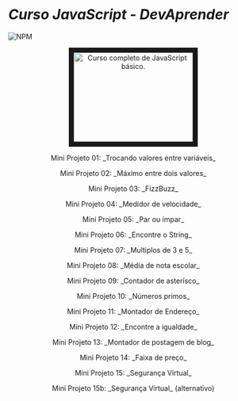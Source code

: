 # _Curso JavaScript - DevAprender_

![NPM](https://img.shields.io/badge/Made%20with-JavaScript-yellow)

<p align=center>
<a href="http://www.youtube.com/watch?feature=player_embedded&v=i6Oi-YtXnAU
" target="_blank"><img src="http://img.youtube.com/vi/i6Oi-YtXnAU/0.jpg" 
alt="Curso completo de JavaScript básico." width="240" height="180" border="10" /></a>

<p align=center>
Mini Projeto 01: _Trocando valores entre variáveis_

<p align=center>
Mini Projeto 02: _Máximo entre dois valores_

<p align=center>
Mini Projeto 03: _FizzBuzz_

<p align=center>
Mini Projeto 04: _Medidor de velocidade_

<p align=center>
Mini Projeto 05: _Par ou ímpar_

<p align=center>
Mini Projeto 06: _Encontre o String_

<p align=center>
Mini Projeto 07: _Multiplos de 3 e 5_

<p align=center>
Mini Projeto 08: _Média de nota escolar_

<p align=center>
Mini Projeto 09: _Contador de asterísco_

<p align=center>
Mini Projeto 10: _Números primos_

<p align=center>
Mini Projeto 11: _Montador de Endereço_

<p align=center>
Mini Projeto 12: _Encontre a igualdade_

<p align=center>
Mini Projeto 13: _Montador de postagem de blog_

<p align=center>
Mini Projeto 14: _Faixa de preço_

<p align=center>
Mini Projeto 15: _Segurança Virtual_

<p align=center>
Mini Projeto 15b: _Segurança Virtual_ (alternativo)
